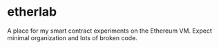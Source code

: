 # etherlab
A place for my smart contract experiments on the Ethereum VM. Expect minimal organization and lots of broken code.
